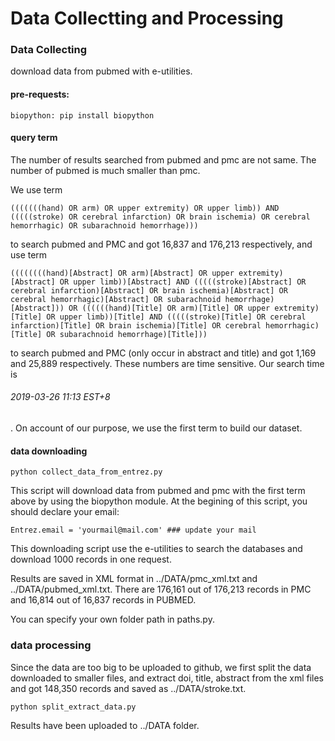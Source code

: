 # Data Collectting and Processing

### Data Collecting
download data from pubmed with e-utilities.

#### pre-requests:

    biopython: pip install biopython

<!-- results of search from pubmed central
![search results of pubmed central ](FIG/search_his.png)
 -->

#### query term
The number of results searched from pubmed and pmc are not same. The number of pubmed is much smaller than pmc.

We use term

    (((((((hand) OR arm) OR upper extremity) OR upper limb)) AND (((((stroke) OR cerebral infarction) OR brain ischemia) OR cerebral hemorrhagic) OR subarachnoid hemorrhage)))

to search pubmed and PMC and got 16,837 and 176,213 respectively, and use term

    ((((((((hand)[Abstract] OR arm)[Abstract] OR upper extremity)[Abstract] OR upper limb))[Abstract] AND (((((stroke)[Abstract] OR cerebral infarction)[Abstract] OR brain ischemia)[Abstract] OR cerebral hemorrhagic)[Abstract] OR subarachnoid hemorrhage)[Abstract])) OR ((((((hand)[Title] OR arm)[Title] OR upper extremity)[Title] OR upper limb))[Title] AND (((((stroke)[Title] OR cerebral infarction)[Title] OR brain ischemia)[Title] OR cerebral hemorrhagic)[Title] OR subarachnoid hemorrhage)[Title]))

to search pubmed and PMC (only occur in abstract and title) and got 1,169 and 25,889 respectively. These numbers are time sensitive. Our search time is
###### 2019-03-26 11:13 EST+8
. On account of our purpose, we use the first term to build our dataset.

#### data downloading

    python collect_data_from_entrez.py

This script will download data from pubmed and pmc with the first term above by using the biopython module. At the begining of this script, you should declare your email:

    Entrez.email = 'yourmail@mail.com' ### update your mail

This downloading script use the e-utilities to search the databases and download 1000 records in one request.

Results are saved in XML format in ../DATA/pmc_xml.txt and ../DATA/pubmed_xml.txt. There are 176,161 out of 176,213 records in PMC and 16,814 out of 16,837 records in PUBMED.

You can specify your own folder path in paths.py.

### data processing
Since the data are too big to be uploaded to github, we first split the data downloaded to smaller files, and extract doi, title, abstract from the xml files and got 148,350 records and saved as ../DATA/stroke.txt.

    python split_extract_data.py

Results have been uploaded to ../DATA folder.


